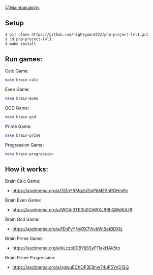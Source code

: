 [![Maintainability](https://api.codeclimate.com/v1/badges/77bfbaa3068dbdb0c52f/maintainability)](https://codeclimate.com/github/nightguard322/php-project-lvl11/maintainability)

## Setup
```sh
$ git clone https://github.com/nightguard322/php-project-lvl1.git
$ cd php-project-lvl1
$ make install
```

## Run games:

Calc Game: 
```sh
make brain-calc
```
Even Game: 
```sh
make brain-even
```
GCD Game: 
```sh
make brain-gcd
```
Prime Game: 
```sh
make brain-prime
```
Progression Game:
```sh 
make brain-progression
```

## How it works:

Brain Calc Game: 
- https://asciinema.org/a/3l2oYRMqzb2IoPkME3nRGHm9y

Brain Even Game: 
- https://asciinema.org/a/WGAj3TE0h0GhWXJ96hQWdKA78

Brain Gcd Game: 
- https://asciinema.org/a/fEgFyYNyRX7VivbWiSetBDXIz

Brain Prime Game: 
- https://asciinema.org/a/kLczoE08YijSSyFFlakHAk5ro

Brain Prime Progression: 
- https://asciinema.org/a/xgwuEChOP3E9nw74uF5YnS1SQ